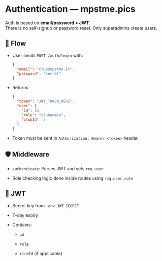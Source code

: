 # Authentication — mpstme.pics

Auth is based on **email/password + JWT**.  
There is no self-signup or password reset. Only superadmins create users.

## 🧪 Flow

-   User sends `POST /auth/login` with:
    
    ```json
    {
      "email": "club@mpstme.in",
      "password": "secret"
    }
    
    ```
    
-   Returns:
    
    ```json
    {
      "token": "JWT_TOKEN_HERE",
      "user": {
        "id": 12,
        "role": "clubadmin",
        "clubId": 3
      }
    }
    
    ```
    
-   Token must be sent in `Authorization: Bearer <token>` header.
    

## 🛡 Middleware

-   `authenticate`: Parses JWT and sets `req.user`
    
-   Role checking logic done inside routes using `req.user.role`
    

## 🔐 JWT

-   Secret key from `.env.JWT_SECRET`
    
-   7-day expiry
    
-   Contains:
    
    -   `id`
        
    -   `role`
        
    -   `clubId` (if applicable)